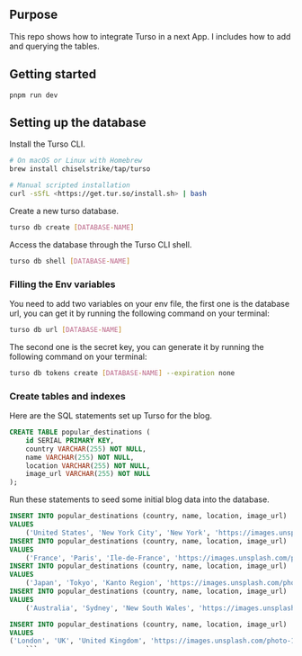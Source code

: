 ## Purpose

This repo shows how to integrate Turso in a next App. I includes how to add and querying the tables.

## Getting started
```
pnpm run dev
```

## Setting up the database

Install the Turso CLI.

```sh
# On macOS or Linux with Homebrew
brew install chiselstrike/tap/turso

# Manual scripted installation
curl -sSfL <https://get.tur.so/install.sh> | bash
```

Create a new turso database.

```sh
turso db create [DATABASE-NAME]
```

Access the database through the Turso CLI shell.

```sh
turso db shell [DATABASE-NAME]
```

### Filling the Env variables
You need to add two variables on your env file, the first one is the database url, you can get it by running the following command on your terminal:


```sh
turso db url [DATABASE-NAME]
```
The second one is the secret key, you can generate it by running the following command on your terminal:
```sh
turso db tokens create [DATABASE-NAME] --expiration none
```

### Create tables and indexes

Here are the SQL statements set up Turso for the blog.

```sql
CREATE TABLE popular_destinations (
    id SERIAL PRIMARY KEY,
    country VARCHAR(255) NOT NULL,
    name VARCHAR(255) NOT NULL,
    location VARCHAR(255) NOT NULL,
    image_url VARCHAR(255) NOT NULL
);

```
Run these statements to seed some initial blog data into the database.
```sql
INSERT INTO popular_destinations (country, name, location, image_url)
VALUES
    ('United States', 'New York City', 'New York', 'https://images.unsplash.com/photo-1485871981521-5b1fd3805eee?ixlib=rb-4.0.3&ixid=MnwxMjA3fDB8MHxzZWFyY2h8M3x8bmV3JTIweW9ya3xlbnwwfDB8MHx8&auto=format&fit=crop&w=500&q=60'),
INSERT INTO popular_destinations (country, name, location, image_url)
VALUES
    ('France', 'Paris', 'Ile-de-France', 'https://images.unsplash.com/photo-1502602898657-3e91760cbb34?ixlib=rb-4.0.3&ixid=MnwxMjA3fDB8MHxzZWFyY2h8M3x8cGFyaXN8ZW58MHwwfDB8fA%3D%3D&auto=format&fit=crop&w=500&q=60');
INSERT INTO popular_destinations (country, name, location, image_url)
VALUES
	('Japan', 'Tokyo', 'Kanto Region', 'https://images.unsplash.com/photo-1578469645742-46cae010e5d4?ixlib=rb-4.0.3&ixid=MnwxMjA3fDB8MHxzZWFyY2h8NXx8a3lvdG98ZW58MHwwfDB8fA%3D%3D&auto=format&fit=crop&w=500&q=60');
INSERT INTO popular_destinations (country, name, location, image_url)
VALUES
	('Australia', 'Sydney', 'New South Wales', 'https://images.unsplash.com/photo-1526958977630-bc61b30a2009?ixlib=rb-4.0.3&ixid=MnwxMjA3fDB8MHxwaG90by1wYWdlfHx8fGVufDB8fHx8&auto=format&fit=crop&w=870&q=80');

INSERT INTO popular_destinations (country, name, location, image_url)
VALUES
('London', 'UK', 'United Kingdom', 'https://images.unsplash.com/photo-1513635269975-59663e0ac1ad?ixlib=rb-4.0.3&ixid=MnwxMjA3fDB8MHxzZWFyY2h8Mnx8bG9uZG9ufGVufDB8fDB8fA%3D%3D&auto=format&fit=crop&w=500&q=60');
    ```
